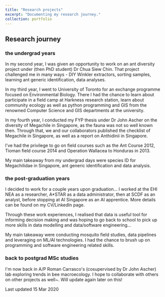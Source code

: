 ```yaml
---
title: "Research projects"
excerpt: "Documenting my research journey."
collection: portfolio
---
```


## Research journey

### the undergrad years

In my second year, I was given an opportunity to work on an ant diversity project under (then PhD student) Dr Chua Siew Chin. That project challenged me in many ways - DIY Winkler extractors, sorting samples, learning ant generic identification, data analyses. 

In my third year, I went to University of Toronto for an exchange programme focused on Environmental Biology. There I had the chance to learn about participate in a field camp at Harkness research station, learn about community ecology as well as python programming and GIS from the renowned Computer Science and GIS departments at the university.

In my fourth year, I conducted my FYP thesis under Dr John Ascher on the diversity of Megachile in Singapore, as the fauna was not so well known then. Through that, we and our collaborators published the checklist of Megachile in Singapore, as well as a report on Anthidinii in Singapore. 

I've had the privilege to go on field courses such as the Ant Course 2012, Tioman field course 2014 and Operation Wallacea to Honduras in 2013.

My main takeaway from my undergrad days were species ID for Megachilidae in Singapore, ant generic identification and data analysis.

### the post-graduation years

I decided to work for a couple years upon graduation... I worked at the EHI NEA as a researcher, A*STAR as a data administrator, then at SCDF as an analyst, before stopping at AI Singapore as an AI apprentice. More details can be found on my CV/LinkedIn page.

Through these work experiences, I realised that data is useful tool for informing decision making and was hoping to go back to school to pick up more skills in data modelling and data/software engineering...

My main takeaway were conducting mosquito field studies, data pipelines and leveraging on ML/AI technologies. I had the chance to brush up on programming and software engineering related skills.

### back to postgrad MSc studies

I'm now back in A/P Roman Carrasco's (cosupervised by Dr John Ascher) lab exploring trends in bee macroecology. I hope to collaborate with others on other projects as well~. Will update again later on this!

Last updated 15 Mar 2020
